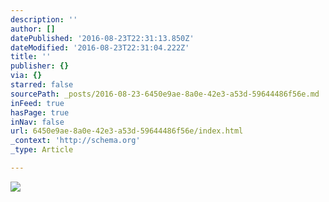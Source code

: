 ```yaml
---
description: ''
author: []
datePublished: '2016-08-23T22:31:13.850Z'
dateModified: '2016-08-23T22:31:04.222Z'
title: ''
publisher: {}
via: {}
starred: false
sourcePath: _posts/2016-08-23-6450e9ae-8a0e-42e3-a53d-59644486f56e.md
inFeed: true
hasPage: true
inNav: false
url: 6450e9ae-8a0e-42e3-a53d-59644486f56e/index.html
_context: 'http://schema.org'
_type: Article

---
```

![](https://the-grid-user-content.s3-us-west-2.amazonaws.com/59808a2d-1ed8-47aa-b3b7-fc6990b83a39.jpg)